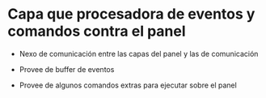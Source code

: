 # Capa que procesadora de eventos y comandos contra el panel

- Nexo de comunicación entre las capas del panel y las de comunicación

- Provee de buffer de eventos

- Provee de algunos comandos extras para ejecutar sobre el panel
